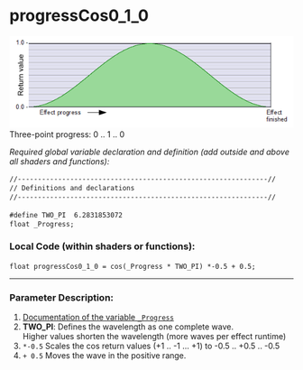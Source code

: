 # progressCos0_1_0  
![](images/progressCos0_1_0.png)  
Three-point progress: 0 .. 1 .. 0  
  
*Required global variable declaration and definition (add outside and above all shaders and functions):*
```` Code
//--------------------------------------------------------------//
// Definitions and declarations
//--------------------------------------------------------------//

#define TWO_PI  6.2831853072
float _Progress;
````  
  
### Local Code (within shaders or functions):  
```` Code
float progressCos0_1_0 = cos(_Progress * TWO_PI) *-0.5 + 0.5;
````

---

### Parameter Description:
1. [Documentation of the variable `_Progress`](_Progress.md)  
2. **TWO_PI**: Defines the wavelength as one complete wave.  
   Higher values shorten the wavelength (more waves per effect runtime)  
 3. `*-0.5` Scales the cos return values (+1 .. -1 ... +1) to -0.5 .. +0.5 .. -0.5
 4. `+ 0.5` Moves the wave in the positive range. 

